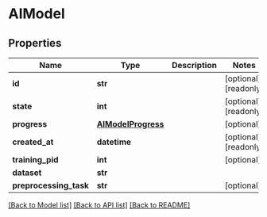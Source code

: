 # AIModel

## Properties

Name | Type | Description | Notes
------------ | ------------- | ------------- | -------------
**id** | **str** |  | [optional] [readonly] 
**state** | **int** |  | [optional] [readonly] 
**progress** | [**AIModelProgress**](AIModelProgress.md) |  | [optional] 
**created_at** | **datetime** |  | [optional] [readonly] 
**training_pid** | **int** |  | [optional] 
**dataset** | **str** |  | 
**preprocessing_task** | **str** |  | [optional] 

[[Back to Model list]](../#documentation-for-models) [[Back to API list]](../#documentation-for-api-endpoints) [[Back to README]](../)


